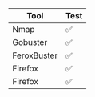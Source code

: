| Tool       | Test        |
|------------|-------------|
| Nmap   | :white_check_mark:      | 
| Gobuster    | :white_check_mark:      |         
| FeroxBuster    |  :white_check_mark:    |
| Firefox    |  :white_check_mark:    |
| Firefox    |  :white_check_mark:    |

